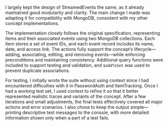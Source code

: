 I largely kept the design of StreamedEvents the same, as it already maintained good modularity and clarity. The main change I made was adapting it for compatibility with MongoDB, consistent with my other concept implementations.

The implementation closely follows the original specification, representing items and their associated events using two MongoDB collections. Each item stores a set of event IDs, and each event record includes its name, date, and access link. The actions fully support the concept’s lifecycle—adding, associating, editing, and removing events—while enforcing preconditions and maintaining consistency. Additional query functions were included to support testing and validation, and `$addToSet` was used to prevent duplicate associations.

For testing, I initially wrote the suite without using context since I had encountered difficulties with it in PasswordAuth and ItemTracking. Once I had a working test set, I used context to refine it so that it better represented realistic traces and variants of the concept. After a few iterations and small adjustments, the final tests effectively covered all major actions and error scenarios. I also chose to keep the output simple—printing descriptive test messages to the console, with more detailed information shown only when a part of a test fails.

